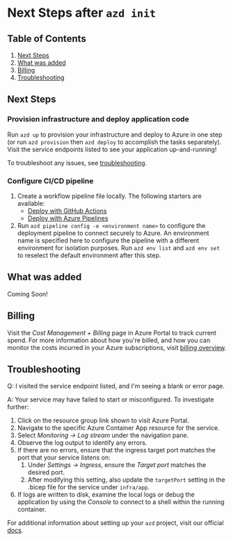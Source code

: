 # Next Steps after `azd init`

## Table of Contents

1. [Next Steps](#next-steps)
2. [What was added](#what-was-added)
3. [Billing](#billing)
4. [Troubleshooting](#troubleshooting)

## Next Steps

### Provision infrastructure and deploy application code

Run `azd up` to provision your infrastructure and deploy to Azure in one step (or run `azd provision` then `azd deploy` to accomplish the tasks separately). Visit the service endpoints listed to see your application up-and-running!

To troubleshoot any issues, see [troubleshooting](#troubleshooting).

### Configure CI/CD pipeline

1. Create a workflow pipeline file locally. The following starters are available:
   - [Deploy with GitHub Actions](https://github.com/Azure-Samples/azd-starter-bicep/blob/main/.github/workflows/azure-dev.yml)
   - [Deploy with Azure Pipelines](https://github.com/Azure-Samples/azd-starter-bicep/blob/main/.azdo/pipelines/azure-dev.yml)
2. Run `azd pipeline config -e <environment name>` to configure the deployment pipeline to connect securely to Azure. An environment name is specified here to configure the pipeline with a different environment for isolation purposes. Run `azd env list` and `azd env set` to reselect the default environment after this step.

## What was added

Coming Soon!

## Billing

Visit the *Cost Management + Billing* page in Azure Portal to track current spend. For more information about how you're billed, and how you can monitor the costs incurred in your Azure subscriptions, visit [billing overview](https://learn.microsoft.com/en-us/azure/developer/intro/azure-developer-billing).

## Troubleshooting

Q: I visited the service endpoint listed, and I'm seeing a blank or error page.

A: Your service may have failed to start or misconfigured. To investigate further:

1. Click on the resource group link shown to visit Azure Portal.
2. Navigate to the specific Azure Container App resource for the service.
3. Select *Monitoring -> Log stream* under the navigation pane.
4. Observe the log output to identify any errors.
5. If there are no errors, ensure that the ingress target port matches the port that your service listens on:
    1. Under *Settings -> Ingress*, ensure the *Target port* matches the desired port.
    2. After modifying this setting, also update the `targetPort` setting in the .bicep file for the service under `infra/app`.
6. If logs are written to disk, examine the local logs or debug the application by using the *Console* to connect to a shell within the running container.

For additional information about setting up your `azd` project, visit our official [docs](https://learn.microsoft.com/en-us/azure/developer/azure-developer-cli/make-azd-compatible?pivots=azd-convert).
